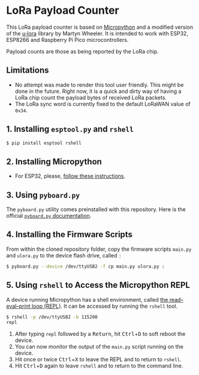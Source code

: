 # LoRa Payload Counter
This LoRa payload counter is based on [Micropython](https://micropython.org/) and a modified version of the [u‑lora](https://github.com/martynwheeler/u-lora) library by Martyn Wheeler. It is intended to work with ESP32, ESP8266 and Raspberry Pi Pico microcontrollers.

Payload counts are those as being reported by the LoRa chip.


## Limitations
- No attempt was made to render this tool user friendly. This might be done in the future. Right now, it is a quick and dirty way of having a LoRa chip count the payload bytes of received LoRa packets.
- The LoRa sync word is currently fixed to the default LoRaWAN value of `0x34`.


## 1. Installing `esptool.py` and `rshell`
```bash
$ pip install esptool rshell
```

## 2. Installing Micropython
- For ESP32, please, [follow these instructions](https://micropython.org/download/esp32/).


## 3. Using `pyboard.py`
The `pyboard.py` utility comes preinstalled with this repository.
Here is the official [`pyboard.py` documentation](https://docs.micropython.org/en/latest/reference/pyboard.py.html).


## 4. Installing the Firmware Scripts
From within the cloned repository folder, copy the firmware scripts `main.py` and `ulora.py` to the device flash drive, called `:`

```bash
$ pyboard.py --device /dev/ttyUSB2 -f cp main.py ulora.py :
```


## 5. Using `rshell` to Access the Micropython REPL
A device running Micropython has a shell environment, called [the read–eval–print loop (REPL)](https://en.wikipedia.org/wiki/Read–eval–print_loop).
It can be accessed by running the `rshell` tool.
```bash
$ rshell -p /dev/ttyUSB2 -b 115200
repl
```

1. After typing `repl` followed by a <kbd>Return</kbd>, hit <kbd>Ctrl</kbd>+<kbd>D</kbd> to soft reboot the device.
2. You can now monitor the output of the `main.py` script running on the device.
3. Hit once or twice <kbd>Ctrl</kbd>+<kbd>X</kbd> to leave the REPL and to return to `rshell`.
4. Hit <kbd>Ctrl</kbd>+<kbd>D</kbd> again to leave `rshell` and to return to the command line.

